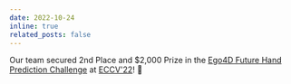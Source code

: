 ```yaml
---
date: 2022-10-24
inline: true
related_posts: false
---
```


Our team secured 2nd Place and $2,000 Prize in the [Ego4D Future Hand Prediction Challenge](https://eval.ai/web/challenges/challenge-page/1630/overview) at [ECCV'22](https://eccv2022.ecva.net/)! :2nd_place_medal:
